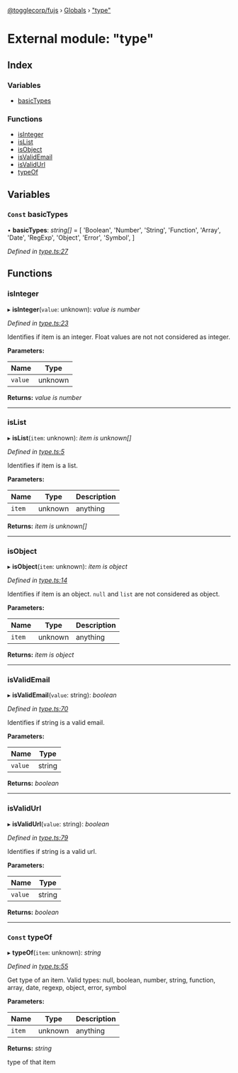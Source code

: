 [@togglecorp/fujs](../README.md) › [Globals](../globals.md) › ["type"](_type_.md)

# External module: "type"

## Index

### Variables

* [basicTypes](_type_.md#const-basictypes)

### Functions

* [isInteger](_type_.md#isinteger)
* [isList](_type_.md#islist)
* [isObject](_type_.md#isobject)
* [isValidEmail](_type_.md#isvalidemail)
* [isValidUrl](_type_.md#isvalidurl)
* [typeOf](_type_.md#const-typeof)

## Variables

### `Const` basicTypes

• **basicTypes**: *string[]* = [
    'Boolean',
    'Number',
    'String',
    'Function',
    'Array',
    'Date',
    'RegExp',
    'Object',
    'Error',
    'Symbol',
]

*Defined in [type.ts:27](https://github.com/toggle-corp/fujs/blob/8801a55/src/type.ts#L27)*

## Functions

###  isInteger

▸ **isInteger**(`value`: unknown): *value is number*

*Defined in [type.ts:23](https://github.com/toggle-corp/fujs/blob/8801a55/src/type.ts#L23)*

Identifies if item is an integer.
Float values are not not considered as integer.

**Parameters:**

Name | Type |
------ | ------ |
`value` | unknown |

**Returns:** *value is number*

___

###  isList

▸ **isList**(`item`: unknown): *item is unknown[]*

*Defined in [type.ts:5](https://github.com/toggle-corp/fujs/blob/8801a55/src/type.ts#L5)*

Identifies if item is a list.

**Parameters:**

Name | Type | Description |
------ | ------ | ------ |
`item` | unknown | anything  |

**Returns:** *item is unknown[]*

___

###  isObject

▸ **isObject**(`item`: unknown): *item is object*

*Defined in [type.ts:14](https://github.com/toggle-corp/fujs/blob/8801a55/src/type.ts#L14)*

Identifies if item is an object.
`null` and `list` are not considered as object.

**Parameters:**

Name | Type | Description |
------ | ------ | ------ |
`item` | unknown | anything  |

**Returns:** *item is object*

___

###  isValidEmail

▸ **isValidEmail**(`value`: string): *boolean*

*Defined in [type.ts:70](https://github.com/toggle-corp/fujs/blob/8801a55/src/type.ts#L70)*

Identifies if string is a valid email.

**Parameters:**

Name | Type |
------ | ------ |
`value` | string |

**Returns:** *boolean*

___

###  isValidUrl

▸ **isValidUrl**(`value`: string): *boolean*

*Defined in [type.ts:79](https://github.com/toggle-corp/fujs/blob/8801a55/src/type.ts#L79)*

Identifies if string is a valid url.

**Parameters:**

Name | Type |
------ | ------ |
`value` | string |

**Returns:** *boolean*

___

### `Const` typeOf

▸ **typeOf**(`item`: unknown): *string*

*Defined in [type.ts:55](https://github.com/toggle-corp/fujs/blob/8801a55/src/type.ts#L55)*

Get type of an item.
Valid types: null, boolean, number, string, function, array, date, regexp, object, error, symbol

**Parameters:**

Name | Type | Description |
------ | ------ | ------ |
`item` | unknown | anything |

**Returns:** *string*

type of that item
